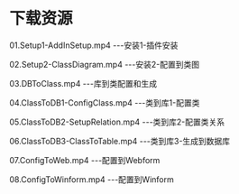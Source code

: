 # 下载资源

01.Setup1-AddInSetup.mp4 ---安装1-插件安装

02.Setup2-ClassDiagram.mp4 ---安装2-配置到类图

03.DBToClass.mp4 ---库到类配置和生成

04.ClassToDB1-ConfigClass.mp4 ---类到库1-配置类

05.ClassToDB2-SetupRelation.mp4 ---类到库2-配置类关系

06.ClassToDB3-ClassToTable.mp4 ---类到库3-生成到数据库

07.ConfigToWeb.mp4 ---配置到Webform

08.ConfigToWinform.mp4 ---配置到Winform
